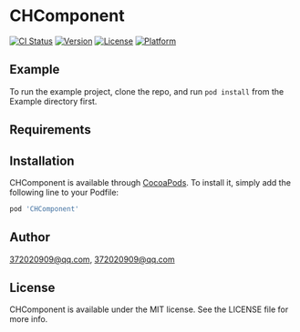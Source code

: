 # CHComponent

[![CI Status](https://img.shields.io/travis/372020909@qq.com/CHComponent.svg?style=flat)](https://travis-ci.org/372020909@qq.com/CHComponent)
[![Version](https://img.shields.io/cocoapods/v/CHComponent.svg?style=flat)](https://cocoapods.org/pods/CHComponent)
[![License](https://img.shields.io/cocoapods/l/CHComponent.svg?style=flat)](https://cocoapods.org/pods/CHComponent)
[![Platform](https://img.shields.io/cocoapods/p/CHComponent.svg?style=flat)](https://cocoapods.org/pods/CHComponent)

## Example

To run the example project, clone the repo, and run `pod install` from the Example directory first.

## Requirements

## Installation

CHComponent is available through [CocoaPods](https://cocoapods.org). To install
it, simply add the following line to your Podfile:

```ruby
pod 'CHComponent'
```

## Author

372020909@qq.com, 372020909@qq.com

## License

CHComponent is available under the MIT license. See the LICENSE file for more info.
